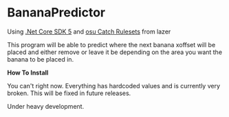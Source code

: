 # BananaPredictor

Using [.Net Core SDK 5](https://dotnet.microsoft.com/download/dotnet/5.0) and [osu Catch Rulesets](https://www.nuget.org/packages/ppy.osu.Game.Rulesets.Catch/) from lazer

This program will be able to predict where the next banana xoffset will be placed and either remove or leave it be depending on the area you want the banana to be placed in.

**How To Install**

You can't right now. Everything has hardcoded values and is currently very broken. This will be fixed in future releases.

Under heavy development.
